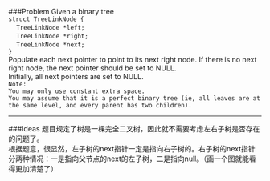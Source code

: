 ###Problem
Given a binary tree  
    `struct TreeLinkNode {`  
&#160;&#160;&#160;&#160;`TreeLinkNode *left;`  
&#160;&#160;&#160;&#160;`TreeLinkNode *right;`  
&#160;&#160;&#160;&#160;`TreeLinkNode *next;`  
    `}`  
Populate each next pointer to point to its next right node. If there is no next right node, the next pointer should be set to NULL.  
Initially, all next pointers are set to NULL.  
`Note:`  
`You may only use constant extra space.`  
`You may assume that it is a perfect binary tree (ie, all leaves are at the same level, and every parent has two children).`   

---

###Ideas
题目规定了树是一棵完全二叉树，因此就不需要考虑左右子树是否存在的问题了。  
根据题意，很显然，左子树的next指针一定是指向右子树的。右子树的next指针分两种情况：一是指向父节点的next的左子树，二是指向null。（画一个图就能看得更加清楚了）
